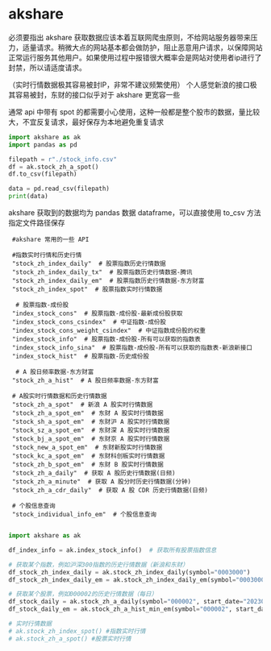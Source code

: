 # akshare
必须要指出 akshare 获取数据应该本着互联网爬虫原则，不给网站服务器带来压力，适量请求。稍微大点的网站基本都会做防护，阻止恶意用户请求，以保障网站正常运行服务其他用户。如果使用过程中报错很大概率会是网站对使用者ip进行了封禁，所以请适度请求。

（实时行情数据极其容易被封IP，非常不建议频繁使用） 个人感觉新浪的接口极其容易被封，东财的接口似乎对于 akshare 更宽容一些

通常 api 中带有 spot 的都需要小心使用，这种一般都是整个股市的数据，量比较大，不宜反复请求，最好保存为本地避免重复请求

```python
import akshare as ak
import pandas as pd

filepath = r"./stock_info.csv"
df = ak.stock_zh_a_spot()
df.to_csv(filepath)

data = pd.read_csv(filepath)
print(data)
```

akshare 获取到的数据均为 pandas 数据 dataframe，可以直接使用 to_csv 方法指定文件路径保存

```
 #akshare 常用的一些 API

 #指数实时行情和历史行情
 "stock_zh_index_daily"  # 股票指数历史行情数据
 "stock_zh_index_daily_tx"  # 股票指数历史行情数据-腾讯
 "stock_zh_index_daily_em"  # 股票指数历史行情数据-东方财富
 "stock_zh_index_spot"  # 股票指数实时行情数据
  
  # 股票指数-成份股
 "index_stock_cons"  # 股票指数-成份股-最新成份股获取
 "index_stock_cons_csindex"  # 中证指数-成份股
 "index_stock_cons_weight_csindex"  # 中证指数成份股的权重
 "index_stock_info"  # 股票指数-成份股-所有可以获取的指数表
 "index_stock_info_sina"  # 股票指数-成份股-所有可以获取的指数表-新浪新接口
 "index_stock_hist"  # 股票指数-历史成份股
 
  # A 股日频率数据-东方财富
 "stock_zh_a_hist"  # A 股日频率数据-东方财富
 
 # A股实时行情数据和历史行情数据
 "stock_zh_a_spot"  # 新浪 A 股实时行情数据
 "stock_zh_a_spot_em"  # 东财 A 股实时行情数据
 "stock_sh_a_spot_em"  # 东财沪 A 股实时行情数据
 "stock_sz_a_spot_em"  # 东财深 A 股实时行情数据
 "stock_bj_a_spot_em"  # 东财京 A 股实时行情数据
 "stock_new_a_spot_em"  # 东财新股实时行情数据
 "stock_kc_a_spot_em"  # 东财科创板实时行情数据
 "stock_zh_b_spot_em"  # 东财 B 股实时行情数据
 "stock_zh_a_daily"  # 获取 A 股历史行情数据(日频)
 "stock_zh_a_minute"  # 获取 A 股分时历史行情数据(分钟)
 "stock_zh_a_cdr_daily"  # 获取 A 股 CDR 历史行情数据(日频)
 
 # 个股信息查询
 "stock_individual_info_em"  # 个股信息查询
 
```



```python
import akshare as ak

df_index_info = ak.index_stock_info()  # 获取所有股票指数信息

# 获取某个指数，例如沪深300指数的历史行情数据（新浪和东财）
df_stock_zh_index_daily = ak.stock_zh_index_daily(symbol="0003000")
df_stock_zh_index_daily_em = ak.stock_zh_index_daily_em(symbol="0003000")

# 获取某个股票，例如000002的历史行情数据（每日）
df_stock_daily = ak.stock_zh_a_daily(symbol="000002", start_date="20230201", end_date="20230202")
df_stock_daily_em = ak.stock_zh_a_hist_min_em(symbol="000002", start_date="2023-02-01 09:32:00", end_date="2023-02-02 09:32:00", period="5") # 每5min一条数据

# 实时行情数据 
# ak.stock_zh_index_spot() #指数实时行情
# ak.stock_zh_a_spot() #股票实时行情
```
